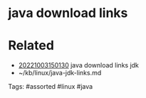 # java download links

# Related
- [20221003150130](/zet/20221003150130/README.md) java download links jdk
- ~/kb/linux/java-jdk-links.md

Tags:
    #assorted #linux #java
